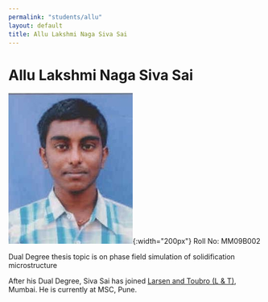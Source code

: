 ```yaml
---
permalink: "students/allu"
layout: default
title: Allu Lakshmi Naga Siva Sai
---
```

# Allu Lakshmi Naga Siva Sai 

![allu](../assets/images/allu.jpg){:width="200px"}
Roll No: MM09B002 

Dual Degree thesis topic is on phase field simulation of solidification microstructure

After his Dual Degree, Siva Sai has joined [Larsen and Toubro (L & T)](http://www.larsentoubro.com/), Mumbai. He is currently at MSC, Pune.
